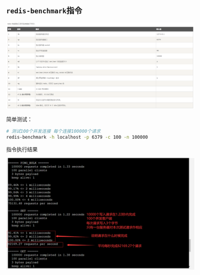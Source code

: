 ## `redis-benchmark`指令

![image-20230130151926184](img/image-20230130151926184.png)

简单测试：

```bash
# 测试100个并发连接 每个连接100000个请求
redis-benchmark -h localhost -p 6379 -c 100 -n 100000
```

指令执行结果

![image-20230130154002355](img/image-20230130154002355.png)